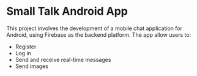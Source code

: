 
# Small Talk Android App

This project involves the development of a mobile chat application for Android, using Firebase as the backend platform. The app allow users to:

- Register
- Log in
- Send and receive real-time messages
- Send images
